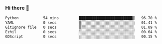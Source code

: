 ### Hi there 👋

<!--START_SECTION:waka-->

```txt
Python           54 mins         ████████████████████████▒   96.70 %
YAML             0 secs          ▒░░░░░░░░░░░░░░░░░░░░░░░░   01.41 %
GitIgnore file   0 secs          ▒░░░░░░░░░░░░░░░░░░░░░░░░   01.09 %
Ezhil            0 secs          ░░░░░░░░░░░░░░░░░░░░░░░░░   00.64 %
GDScript         0 secs          ░░░░░░░░░░░░░░░░░░░░░░░░░   00.15 %
```

<!--END_SECTION:waka-->

<!--
**Jonas-VanHaeken/Jonas-VanHaeken** is a ✨ _special_ ✨ repository because its `README.md` (this file) appears on your GitHub profile.

Here are some ideas to get you started:

- 🔭 I’m currently working on ...
- 🌱 I’m currently learning ...
- 👯 I’m looking to collaborate on ...
- 🤔 I’m looking for help with ...
- 💬 Ask me about ...
- 📫 How to reach me: ...
- 😄 Pronouns: ...
- ⚡ Fun fact: ...
-->
